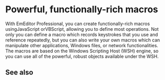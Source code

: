 # Powerful, functionally-rich macros

With EmEditor Professional, you can create functionally-rich
macros usingJavaScript orVBScript, allowing you to define most
operations. Not only you can define a macro which records keystrokes that you
use and reference repeatedly, but you can also write your own macros which can
manipulate other applications, Windows files, or network functionalities. The
macros are based on the Windows Scripting Host (WSH) engine, so you can use all
of the powerful, robust objects available under the WSH.

## See also
